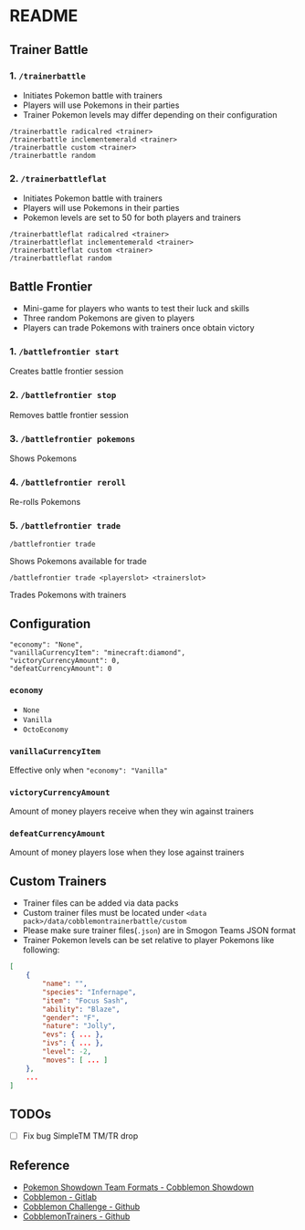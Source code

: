 # README

## Trainer Battle

### 1. `/trainerbattle`

- Initiates Pokemon battle with trainers
- Players will use Pokemons in their parties
- Trainer Pokemon levels may differ depending on their configuration

```
/trainerbattle radicalred <trainer>
/trainerbattle inclementemerald <trainer>
/trainerbattle custom <trainer>
/trainerbattle random
```

### 2. `/trainerbattleflat`

- Initiates Pokemon battle with trainers
- Players will use Pokemons in their parties
- Pokemon levels are set to 50 for both players and trainers

```
/trainerbattleflat radicalred <trainer>
/trainerbattleflat inclementemerald <trainer>
/trainerbattleflat custom <trainer>
/trainerbattleflat random
```

## Battle Frontier

- Mini-game for players who wants to test their luck and skills
- Three random Pokemons are given to players
- Players can trade Pokemons with trainers once obtain victory

### 1. `/battlefrontier start`

Creates battle frontier session

### 2. `/battlefrontier stop`

Removes battle frontier session

### 3. `/battlefrontier pokemons`

Shows Pokemons

### 4. `/battlefrontier reroll`

Re-rolls Pokemons

### 5. `/battlefrontier trade`

`/battlefrontier trade`

Shows Pokemons available for trade

`/battlefrontier trade <playerslot> <trainerslot>`

Trades Pokemons with trainers

## Configuration

```
"economy": "None",
"vanillaCurrencyItem": "minecraft:diamond",
"victoryCurrencyAmount": 0,
"defeatCurrencyAmount": 0
```

### `economy`

- `None`
- `Vanilla`
- `OctoEconomy`

### `vanillaCurrencyItem`

Effective only when `"economy": "Vanilla"`

### `victoryCurrencyAmount`

Amount of money players receive when they win against trainers

### `defeatCurrencyAmount`

Amount of money players lose when they lose against trainers

## Custom Trainers

- Trainer files can be added via data packs
- Custom trainer files must be located under `<data pack>/data/cobblemontrainerbattle/custom`
- Please make sure trainer files(`.json`) are in Smogon Teams JSON format
- Trainer Pokemon levels can be set relative to player Pokemons like following:

```json
[
    {
        "name": "",
        "species": "Infernape",
        "item": "Focus Sash",
        "ability": "Blaze",
        "gender": "F",
        "nature": "Jolly",
        "evs": { ... },
        "ivs": { ... },
        "level": -2,
        "moves": [ ... ]
    },
    ...
]
```

## TODOs

- [ ] Fix bug SimpleTM TM/TR drop

## Reference
- [Pokemon Showdown Team Formats - Cobblemon Showdown](https://gitlab.com/cable-mc/cobblemon-showdown/-/blob/master/sim/TEAMS.md#packed-format)
- [Cobblemon - Gitlab](https://gitlab.com/cable-mc/cobblemon)
- [Cobblemon Challenge - Github](https://github.com/TurtleHoarder/Cobblemon-Challenge)
- [CobblemonTrainers - Github](https://github.com/davo899/CobblemonTrainers/tree/main)